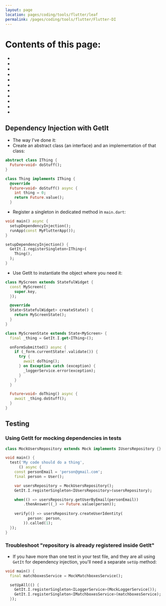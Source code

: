 ```yaml
---
layout: page
location: pages/coding/tools/flutter/leaf
permalink: /pages/coding/tools/flutter/Flutter-DI
---
```


# Contents of this page:

- []()
- []()
- []()
- []()
- []()
- []()
- []()
- []()
- []()
- []()
- []()

## Dependency Injection with GetIt

- The way I've done it:
- Create an abstract class (an interface) and an implementation of that class:

```dart
abstract class IThing {
  Future<void> doStuff();
}

class Thing implements IThing {
  @override
  Future<void> doStuff() async {
    int thing = 0;
    return Future.value();
  }
```

- Register a singleton in dedicated method in `main.dart`:

```dart
void main() async {
  setupDependencyInjection();
  runApp(const MyFlutterApp());
}

setupDependencyInjection() {
  GetIt.I.registerSingleton<IThing>(
    Thing(),
  );
}
```

- Use GetIt to instantiate the object where you need it:

```dart
class MyScreen extends StatefulWidget {
  const MyScreen({
    super.key,
  });

  @override
  State<StatefulWidget> createState() {
    return MyScreenState();
  }
}

class MyScreenState extends State<MyScreen> {
  final _thing = GetIt.I.get<IThing>();

  onFormSubmitted() async {
    if (_form.currentState!.validate()) {
      try {
        await doThing();
      } on Exception catch (exception) {
        _loggerService.error(exception);
      }
    }
  }

  Future<void> doThing() async {
    await _thing.doStuff();
  }
}
```

## Testing 

### Using GetIt for mocking dependencies in tests

```dart
class MockUsersRepository extends Mock implements IUsersRepository {}

void main() {
  test('My code should do a thing',
      () async {
    const personEmail = 'person@gmail.com';
    final person = User();

    var usersRepository = MockUsersRepository();
    GetIt.I.registerSingleton<IUsersRepository>(usersRepository);

    when(() => usersRepository.getUserByEmail(personEmail))
        .thenAnswer((_) => Future.value(person));
    
    verify(() => usersRepository.createUserIdentity(
          person: person,
        )).called(1);
  });
}
```

### Troubleshoot "repository is already registered inside GetIt"

- If you have more than one test in your test file, and they are all using `GetIt` for dependency injection, you'll need a separate `setUp` method:

```dart
void main() {
  final matchboxesService = MockMatchboxesService();

  setUpAll(() {
    GetIt.I.registerSingleton<ILoggerService>(MockLoggerService());
    GetIt.I.registerSingleton<IMatchboxesService>(matchboxesService);
  });
```